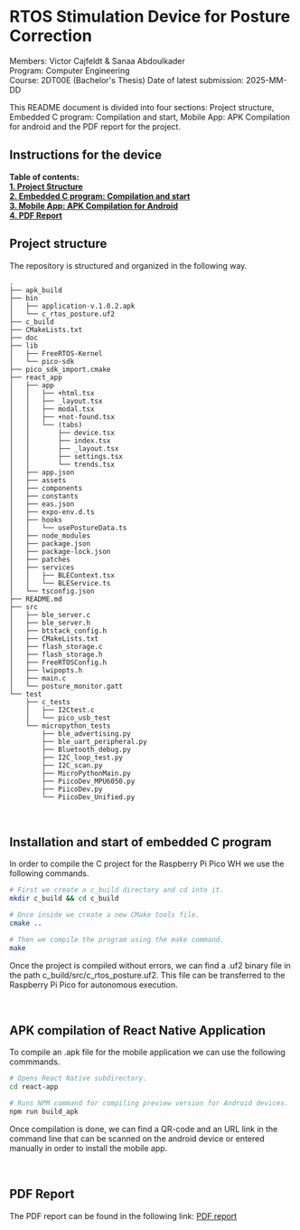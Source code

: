 # RTOS Stimulation Device for Posture Correction
Members: Victor Cajfeldt & Sanaa Abdoulkader<br>
Program: Computer Engineering<br>
Course: 2DT00E (Bachelor's Thesis)
Date of latest submission: 2025-MM-DD<br>


This README document is divided into four sections: Project structure, Embedded C program: Compilation and start, Mobile App: APK Compilation for android and the PDF report for the project.

## Instructions for the device

**Table of contents:**<br>
[**1. Project Structure**](#project-structure) <br> 
[**2. Embedded C program: Compilation and start**](#installation-and-start-of-embedded-c-program)<br> 
[**3. Mobile App: APK Compilation for Android**](#apk-compilation-of-react-native-application)<br> 
[**4. PDF Report**](#pdf-report)<br>


## Project structure
The repository is structured and organized in the following way. 
```ascii
.
├── apk_build
├── bin
│   ├── application-v.1.0.2.apk
│   └── c_rtos_posture.uf2
├── c_build
├── CMakeLists.txt
├── doc
├── lib
│   ├── FreeRTOS-Kernel
│   └── pico-sdk
├── pico_sdk_import.cmake
├── react_app
│   ├── app
│   │   ├── +html.tsx
│   │   ├── _layout.tsx
│   │   ├── modal.tsx
│   │   ├── +not-found.tsx
│   │   └── (tabs)
│   │       ├── device.tsx
│   │       ├── index.tsx
│   │       ├── _layout.tsx
│   │       ├── settings.tsx
│   │       └── trends.tsx
│   ├── app.json
│   ├── assets
│   ├── components
│   ├── constants
│   ├── eas.json
│   ├── expo-env.d.ts
│   ├── hooks
│   │   └── usePostureData.ts
│   ├── node_modules
│   ├── package.json
│   ├── package-lock.json
│   ├── patches
│   ├── services
│   │   ├── BLEContext.tsx
│   │   └── BLEService.ts
│   └── tsconfig.json
├── README.md
├── src
│   ├── ble_server.c
│   ├── ble_server.h
│   ├── btstack_config.h
│   ├── CMakeLists.txt
│   ├── flash_storage.c
│   ├── flash_storage.h
│   ├── FreeRTOSConfig.h
│   ├── lwipopts.h
│   ├── main.c
│   └── posture_monitor.gatt
└── test
    ├── c_tests
    │   ├── I2Ctest.c
    │   └── pico_usb_test
    └── micropython_tests
        ├── ble_advertising.py
        ├── ble_uart_peripheral.py
        ├── Bluetooth_debug.py
        ├── I2C_loop_test.py
        ├── I2C_scan.py
        ├── MicroPythonMain.py
        ├── PiicoDev_MPU6050.py
        ├── PiicoDev.py
        └── PiicoDev_Unified.py
```

<br>

## Installation and start of embedded C program 
In order to compile the C project for the Raspberry Pi Pico WH we use the following commands.

```bash
# First we create a c_build directory and cd into it.
mkdir c_build && cd c_build

# Once inside we create a new CMake tools file.
cmake ..

# Then we compile the program using the make command.
make
```

Once the project is compiled without errors, we can find a .uf2 binary file in the path c_build/src/c_rtos_posture.uf2. This file can be transferred to the Raspberry Pi Pico for autonomous execution. 

<br>

## APK compilation of React Native Application
To compile an .apk file for the mobile application we can use the following commmands.

```bash
# Opens React Native subdirectory.
cd react-app

# Runs NPM command for compiling preview version for Android devices.
npm run build_apk
```

Once compilation is done, we can find a QR-code and an URL link in the command line that can be scanned on the android device or entered manually in order to install the mobile app.

<br>

## PDF Report
The PDF report can be found in the following link: 
[PDF report](vc222ff_2dt304_final_report.pdf)
